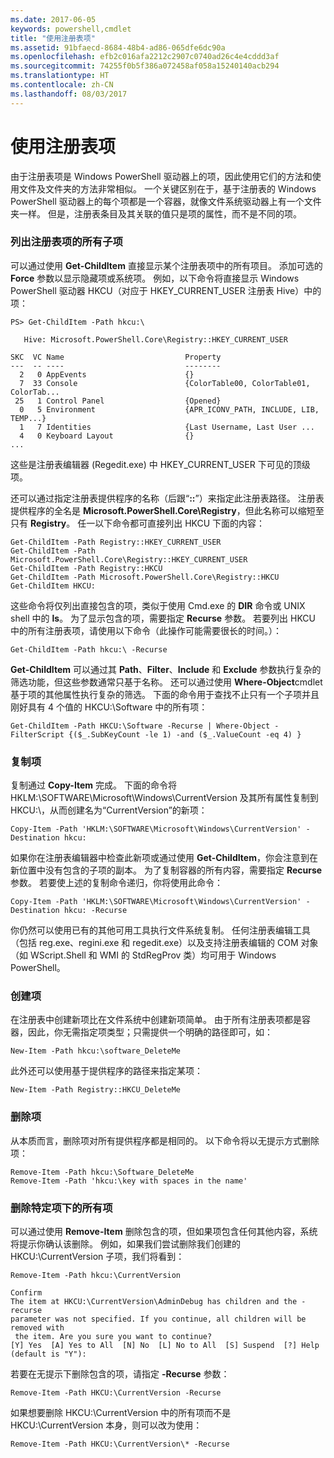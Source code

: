 ```yaml
---
ms.date: 2017-06-05
keywords: powershell,cmdlet
title: "使用注册表项"
ms.assetid: 91bfaecd-8684-48b4-ad86-065dfe6dc90a
ms.openlocfilehash: efb2c016afa2212c2907c0740ad26c4e4cddd3af
ms.sourcegitcommit: 74255f0b5f386a072458af058a15240140acb294
ms.translationtype: HT
ms.contentlocale: zh-CN
ms.lasthandoff: 08/03/2017
---
```

# <a name="working-with-registry-keys"></a>使用注册表项
由于注册表项是 Windows PowerShell 驱动器上的项，因此使用它们的方法和使用文件及文件夹的方法非常相似。 一个关键区别在于，基于注册表的 Windows PowerShell 驱动器上的每个项都是一个容器，就像文件系统驱动器上有一个文件夹一样。 但是，注册表条目及其关联的值只是项的属性，而不是不同的项。

### <a name="listing-all-subkeys-of-a-registry-key"></a>列出注册表项的所有子项
可以通过使用 **Get-ChildItem** 直接显示某个注册表项中的所有项目。 添加可选的 **Force** 参数以显示隐藏项或系统项。 例如，以下命令将直接显示 Windows PowerShell 驱动器 HKCU（对应于 HKEY_CURRENT_USER 注册表 Hive）中的项：

```
PS> Get-ChildItem -Path hkcu:\

   Hive: Microsoft.PowerShell.Core\Registry::HKEY_CURRENT_USER

SKC  VC Name                           Property
---  -- ----                           --------
  2   0 AppEvents                      {}
  7  33 Console                        {ColorTable00, ColorTable01, ColorTab...
 25   1 Control Panel                  {Opened}
  0   5 Environment                    {APR_ICONV_PATH, INCLUDE, LIB, TEMP...}
  1   7 Identities                     {Last Username, Last User ...
  4   0 Keyboard Layout                {}
...
```

这些是注册表编辑器 (Regedit.exe) 中 HKEY_CURRENT_USER 下可见的顶级项。

还可以通过指定注册表提供程序的名称（后跟“**::**”）来指定此注册表路径。 注册表提供程序的全名是 **Microsoft.PowerShell.Core\\Registry**，但此名称可以缩短至只有 **Registry**。 任一以下命令都可直接列出 HKCU 下面的内容：

```
Get-ChildItem -Path Registry::HKEY_CURRENT_USER
Get-ChildItem -Path Microsoft.PowerShell.Core\Registry::HKEY_CURRENT_USER
Get-ChildItem -Path Registry::HKCU
Get-ChildItem -Path Microsoft.PowerShell.Core\Registry::HKCU
Get-ChildItem HKCU:
```

这些命令将仅列出直接包含的项，类似于使用 Cmd.exe 的 **DIR** 命令或 UNIX shell 中的 **ls**。 为了显示包含的项，需要指定 **Recurse** 参数。 若要列出 HKCU 中的所有注册表项，请使用以下命令（此操作可能需要很长的时间。）：

```
Get-ChildItem -Path hkcu:\ -Recurse
```

**Get-ChildItem** 可以通过其 **Path**、**Filter**、**Include** 和 **Exclude** 参数执行复杂的筛选功能，但这些参数通常只基于名称。 还可以通过使用 **Where-Object**cmdlet 基于项的其他属性执行复杂的筛选。 下面的命令用于查找不止只有一个子项并且刚好具有 4 个值的 HKCU:\\Software 中的所有项：

```
Get-ChildItem -Path HKCU:\Software -Recurse | Where-Object -FilterScript {($_.SubKeyCount -le 1) -and ($_.ValueCount -eq 4) }
```

### <a name="copying-keys"></a>复制项
复制通过 **Copy-Item** 完成。 下面的命令将 HKLM:\\SOFTWARE\\Microsoft\\Windows\\CurrentVersion 及其所有属性复制到 HKCU:\\，从而创建名为“CurrentVersion”的新项：

```
Copy-Item -Path 'HKLM:\SOFTWARE\Microsoft\Windows\CurrentVersion' -Destination hkcu:
```

如果你在注册表编辑器中检查此新项或通过使用 **Get-ChildItem**，你会注意到在新位置中没有包含的子项的副本。 为了复制容器的所有内容，需要指定 **Recurse** 参数。 若要使上述的复制命令递归，你将使用此命令：

```
Copy-Item -Path 'HKLM:\SOFTWARE\Microsoft\Windows\CurrentVersion' -Destination hkcu: -Recurse
```

你仍然可以使用已有的其他可用工具执行文件系统复制。 任何注册表编辑工具（包括 reg.exe、regini.exe 和 regedit.exe）以及支持注册表编辑的 COM 对象（如 WScript.Shell 和 WMI 的 StdRegProv 类）均可用于 Windows PowerShell。

### <a name="creating-keys"></a>创建项
在注册表中创建新项比在文件系统中创建新项简单。 由于所有注册表项都是容器，因此，你无需指定项类型；只需提供一个明确的路径即可，如：

```
New-Item -Path hkcu:\software_DeleteMe
```

此外还可以使用基于提供程序的路径来指定某项：

```
New-Item -Path Registry::HKCU_DeleteMe
```

### <a name="deleting-keys"></a>删除项
从本质而言，删除项对所有提供程序都是相同的。 以下命令将以无提示方式删除项：

```
Remove-Item -Path hkcu:\Software_DeleteMe
Remove-Item -Path 'hkcu:\key with spaces in the name'
```

### <a name="removing-all-keys-under-a-specific-key"></a>删除特定项下的所有项
可以通过使用 **Remove-Item** 删除包含的项，但如果项包含任何其他内容，系统将提示你确认该删除。 例如，如果我们尝试删除我们创建的 HKCU:\\CurrentVersion 子项，我们将看到：

```
Remove-Item -Path hkcu:\CurrentVersion

Confirm
The item at HKCU:\CurrentVersion\AdminDebug has children and the -recurse
parameter was not specified. If you continue, all children will be removed with
 the item. Are you sure you want to continue?
[Y] Yes  [A] Yes to All  [N] No  [L] No to All  [S] Suspend  [?] Help
(default is "Y"):
```

若要在无提示下删除包含的项，请指定 **-Recurse** 参数：

```
Remove-Item -Path HKCU:\CurrentVersion -Recurse
```

如果想要删除 HKCU:\\CurrentVersion 中的所有项而不是 HKCU:\\CurrentVersion 本身，则可以改为使用：

```
Remove-Item -Path HKCU:\CurrentVersion\* -Recurse
```

